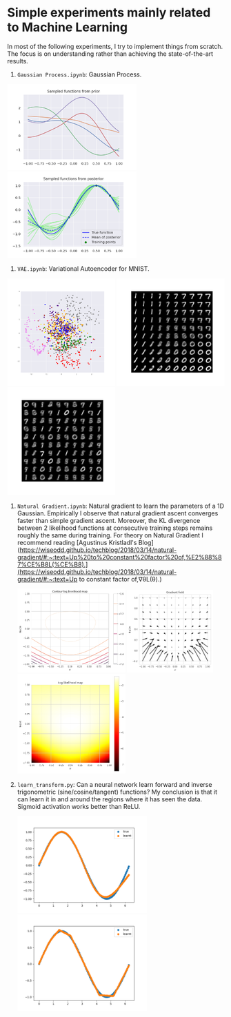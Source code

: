 # Simple experiments mainly related to Machine Learning

In most of the following experiments, I try to implement things from scratch. The focus is on understanding rather than achieving the state-of-the-art results.

1. `Gaussian Process.ipynb`: Gaussian Process.

  <p float="center">
  	<img src="figures/gp_prior.png" width="300"/>
  	<img src="figures/gp.png" width="300"/>
  </p>


1. `VAE.ipynb`: Variational Autoencoder for MNIST.
<p float="center">
	<img src="figures/VAE_latent.png" width="250"/>
	<img src="figures/VAE_latent_dec.png" width="250"/>
    <img src="figures/VAE_samples.png" width="250"/>
</p>

1. `Natural Gradient.ipynb`: Natural gradient to learn the parameters of a 1D Gaussian. Empirically I observe that natural gradient ascent converges faster than simple gradient ascent. Moreover, the KL divergence between 2 likelihood functions at consecutive training steps remains roughly the same during training. For theory on Natural Gradient I recommend reading [Agustinus Kristladl's Blog](https://wiseodd.github.io/techblog/2018/03/14/natural-gradient/#:~:text=Up%20to%20constant%20factor%20of,%E2%88%87%CE%B8L(%CE%B8).](https://wiseodd.github.io/techblog/2018/03/14/natural-gradient/#:~:text=Up to constant factor of,∇θL(θ).)

   <p float="center">
       <img src="figures/natural_contour.png" width=250/>
       <img src="figures/natural_gradient_field.png" width=200/>
       <img src="figures/natural_likelihood_map.png" width=250/>
   </p>


1. `learn_transform.py`: Can a neural network learn forward and inverse trigonometric (sine/cosine/tangent) functions? My conclusion is that it can learn it in and around the regions where it has seen the data. Sigmoid activation works better than ReLU.

   <p float="center">
       <img src="figures/sigmoid.png" width=300/>
       <img src="figures/relu.png" width=300/>
   </p>
   

   


